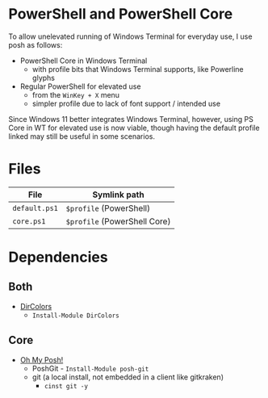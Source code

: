 # PowerShell and PowerShell Core

To allow unelevated running of Windows Terminal for everyday use, I use posh as follows:

- PowerShell Core in Windows Terminal
  - with profile bits that Windows Terminal supports, like Powerline glyphs
- Regular PowerShell for elevated use
  - from the `WinKey + X` menu
  - simpler profile due to lack of font support / intended use

Since Windows 11 better integrates Windows Terminal, however, using PS Core in WT for elevated use is now viable, though having the default profile linked may still be useful in some scenarios.

# Files

| File | Symlink path |
| - | - |
| `default.ps1` | `$profile` (PowerShell) |
| `core.ps1` | `$profile` (PowerShell Core) |

# Dependencies

## Both

- [DirColors](https://github.com/DHowett/DirColors)
  - `Install-Module DirColors`

## Core

- [Oh My Posh!](https://ohmyposh.dev/docs/pwsh)
  - PoshGit - `Install-Module posh-git`
  - git (a local install, not embedded in a client like gitkraken)
    - `cinst git -y`
